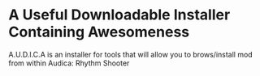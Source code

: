 # A Useful Downloadable Installer Containing Awesomeness
A.U.D.I.C.A is an installer for tools that will allow you to brows/install mod from within Audica: Rhythm Shooter
